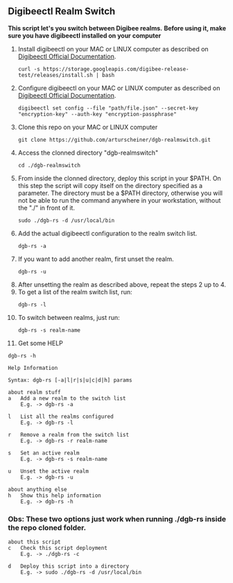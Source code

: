 ## Digibeectl Realm Switch

**This script let's you switch between Digibee realms.**
**Before using it, make sure you have digibeectl installed on your computer**



1) Install digibeectl on your MAC or LINUX computer as described on [Digibeectl Official Documentation](https://intercom.help/godigibee/en/articles/5214735-digibeectl-use-guide).
   ```
   curl -s https://storage.googleapis.com/digibee-release-test/releases/install.sh | bash
   ```
2) Configure digibeectl on your MAC or LINUX computer as described on [Digibeectl Official Documentation](https://intercom.help/godigibee/en/articles/5214735-digibeectl-use-guide).
   ```
   digibeectl set config --file "path/file.json" --secret-key "encryption-key" --auth-key "encryption-passphrase"
   ```
3) Clone this repo on your MAC or LINUX computer
   ```
   git clone https://github.com/arturscheiner/dgb-realmswitch.git
   ```
3) Access the clonned directory "dgb-realmswitch"
    ```
   cd ./dgb-realmswitch
   ```
4) From inside the clonned directory, deploy this script in your $PATH. On this step the script will copy itself on the directory specified as a parameter. The directory must be a $PATH directory, otherwise you will not be able to run the command anywhere in your workstation, without the "./" in front of it.
   ```
   sudo ./dgb-rs -d /usr/local/bin
   ```
4) Add the actual digibeectl configuration to the realm switch list.
   ```
   dgb-rs -a
   ```
5) If you want to add another realm, first unset the realm.
    ```
   dgb-rs -u
   ```
7) After unsetting the realm as described above, repeat the steps 2 up to 4.
8) To get a list of the realm switch list, run:
   ```
   dgb-rs -l
   ```
9) To switch between realms, just run:
   ```
   dgb-rs -s realm-name
   ```
10) Get some HELP
   ```
   dgb-rs -h
   ```

```
Help Information

Syntax: dgb-rs [-a|l|r|s|u|c|d|h] params

about realm stuff
a	Add a new realm to the switch list
	E.g. -> dgb-rs -a

l	List all the realms configured
	E.g. -> dgb-rs -l

r	Remove a realm from the switch list
	E.g. -> dgb-rs -r realm-name

s	Set an active realm
	E.g. -> dgb-rs -s realm-name

u	Unset the active realm
	E.g. -> dgb-rs -u

about anything else
h	Show this help information
	E.g. -> dgb-rs -h
```

### Obs: These two options just work when running ./dgb-rs inside the repo cloned folder.

```
about this script
c	Check this script deployment
	E.g. -> ./dgb-rs -c

d	Deploy this script into a directory
	E.g. -> sudo ./dgb-rs -d /usr/local/bin
```